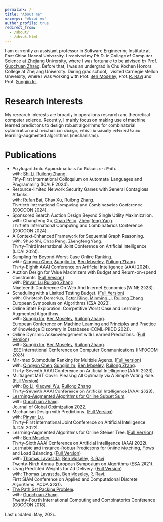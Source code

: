 ```yaml
---
permalink: /
title: "About me"
excerpt: "About me"
author_profile: true
redirect_from: 
  - /about/
  - /about.html
---
```


I am currently an assistant professor in Software Engineering Institute at East China Normal University. 
I received my Ph.D. in College of Computer Science at Zhejiang University, where I was fortunate to be advised by Prof. [Guochuan Zhang](https://person.zju.edu.cn/0096209). Before that, I was an undergrad in Chu Kochen Honors College at Zhejiang University.
During grad school, I visited Carnegie Mellon University, where I was working with Prof. [Ben Moseley](https://www.andrew.cmu.edu/user/moseleyb/), Prof. [R. Ravi](https://www.contrib.andrew.cmu.edu/~ravi/) and Prof. [Sungjin Im](https://faculty.ucmerced.edu/sim3/). 




Research Interests
======

My research interests are broadly in operations research and theoretical computer science. Recently, I mainly focus on making use of machine learned predictions to design robust algorithms for combinatorial optimization and mechanism design, which is usually referred to as learning-augmented algorithms (mechanisms). 

Publications
======

* Polylogarithmic Approximations for Robust s-t Path. <br />
  with: [Shi Li](https://tcs.nju.edu.cn/shili/), [Ruilong Zhang](https://ruilong-zhang.github.io/). <br />
  Fifty-First International Colloquium on Automata, Languages and Programming (ICALP 2024).
* Resource-limited Network Security Games with General Contagious Attacks. <br />
  with: [Rufan Bai](https://scholar.google.com/citations?user=ZGKk2EAAAAAJ&hl=zh-CN), [Chao Xu](https://chaoxu.prof/), [Ruilong Zhang](https://ruilong-zhang.github.io/). <br />
  Thirtieth International Computing and Combinatorics Conference (COCOON 2024).
* Sponsored Search Auction Design Beyond Single Utility Maximization. <br />
  with: Changfeng Xu, [Chao Peng](https://faculty.ecnu.edu.cn/_s43/pc_en/main.psp), [Zhengfeng Yang](https://scholar.google.ca/citations?user=jBDmZeQAAAAJ&hl=en). <br />
  Thirtieth International Computing and Combinatorics Conference (COCOON 2024).
* A Context-Enhanced Framework for Sequential Graph Reasoning. <br />
  with: Shuo Shi, [Chao Peng](https://faculty.ecnu.edu.cn/_s43/pc_en/main.psp), [Zhengfeng Yang](https://scholar.google.ca/citations?user=jBDmZeQAAAAJ&hl=en). <br />
  Thirty-Third International Joint Conference on Artificial Intelligence (IJCAI 2024).
* Sampling for Beyond-Worst-Case Online Ranking.<br />
  with: [Qingyun Chen](https://qychen44.github.io/), [Sungjin Im](https://faculty.ucmerced.edu/sim3/), [Ben Moseley](https://www.andrew.cmu.edu/user/moseleyb/), [Ruilong Zhang](https://ruilong-zhang.github.io/). <br />
  Thirty-Eighth AAAI Conference on Artificial Intelligence (AAAI 2024).
* Auction Design for Value Maximizers with Budget and Return-on-spend Constraints. ([Full Version](https://arxiv.org/abs/2307.04302)) <br />
  with: [Pinyan Lu](https://sime.sufe.edu.cn/5b/85/c10575a154501/page.htm),[Ruilong Zhang](https://ruilong-zhang.github.io/) <br />
  Nineteenth Conference On Web And Internet Economics  (WINE 2023). 
* Scheduling with a Limited Testing Budget. ([Full Version](https://arxiv.org/abs/2306.15597)) <br />
  with: Christoph Damerius, [Peter Kling](https://academic.pkling.de/), [Minming Li](https://www.cityu.edu.hk/stfprofile/minming.li.htm), [Ruilong Zhang](https://ruilong-zhang.github.io/). <br />
  European Symposium on Algorithms (ESA 2023).
* Online State Exploration: Competitive  Worst Case and Learning-Augmented Algorithms. <br />
  with: [Sungjin Im](https://faculty.ucmerced.edu/sim3/), [Ben Moseley](https://www.andrew.cmu.edu/user/moseleyb/), [Ruilong Zhang](https://ruilong-zhang.github.io/). <br />
  European Conference on Machine Learning and Principles and Practice of Knowledge Discovery in Databases (ECML-PKDD 2023).
* Online Dynamic Acknowledgement with Learned Predictions. ([Full Version](https://arxiv.org/abs/2305.18227)) <br />
  with: [Sungjin Im](https://faculty.ucmerced.edu/sim3/), [Ben Moseley](https://www.andrew.cmu.edu/user/moseleyb/), [Ruilong Zhang](https://ruilong-zhang.github.io/). <br />
  IEEE International Conference on Computer Communications (INFOCOM 2023).
* Min-max Submodular Ranking for Multiple Agents. ([Full Version](http://arxiv.org/abs/2212.07682)) <br />
  with: [Qingyun Chen](https://qychen44.github.io/), [Sungjin Im](https://faculty.ucmerced.edu/sim3/), [Ben Moseley](https://www.andrew.cmu.edu/user/moseleyb/), [Ruilong Zhang](https://ruilong-zhang.github.io/). <br />
  Thirty-Seventh AAAI Conference on Artificial Intelligence (AAAI 2023).
* Multiagent MST Cover: Pleasing All Optimally via A Simple Voting Rule. ([Full Version](https://arxiv.org/abs/2211.13578)) <br />
  with: [Bo Li](https://www4.comp.polyu.edu.hk/~bo2li/), [Xiaowei Wu](https://sites.google.com/site/wxw0711/), [Ruilong Zhang](https://ruilong-zhang.github.io/). <br />
  Thirty-Seventh AAAI Conference on Artificial Intelligence (AAAI 2023).
* [Learning-Augmented Algorithms for Online Subset Sum](https://link.springer.com/article/10.1007/s10898-022-01156-w).<br />
  with: [Guochuan Zhang](https://person.zju.edu.cn/0096209). <br />
  Journal of Global Optimization 2022.
* Mechanism Design with Predictions. ([Full Version](https://arxiv.org/abs/2205.11313)) <br />
  with: [Pinyan Lu](https://sime.sufe.edu.cn/5b/85/c10575a154501/page.htm). <br />
  Thirty-First International Joint Conference on Artificial Intelligence (IJCAI 2022).
* Learning-Augmented Algorithms for Online Steiner Tree. ([Full Version](https://arxiv.org/abs/2112.05353)) <br />
  with: [Ben Moseley](https://www.andrew.cmu.edu/user/moseleyb/). <br />
  Thirty-Sixth AAAI Conference on Artificial Intelligence (AAAI 2022).
* Learnable and Instance-Robust Predictions for Online Matching, Flows and Load Balancing. ([Full Version](https://arxiv.org/abs/2011.11743)) <br />
  with: [Thomas Lavastida](https://tlavastida.github.io/), [Ben Moseley](https://www.andrew.cmu.edu/user/moseleyb/), [R. Ravi](https://www.contrib.andrew.cmu.edu/~ravi/) <br />
  Twenty-Ninth Annual European Symposium on Algorithms (ESA 2021).
* Using Predicted Weights for Ad Delivery. ([Full Version](https://arxiv.org/abs/2106.01079)) <br />
  with: [Thomas Lavastida](https://tlavastida.github.io/), [Ben Moseley](https://www.andrew.cmu.edu/user/moseleyb/), [R. Ravi](https://www.contrib.andrew.cmu.edu/~ravi/). <br />
  First SIAM Conference on Applied and Computational Discrete Algorithms (ACDA 2021).
* [The Path Set Packing Problem](https://link.springer.com/chapter/10.1007/978-3-319-94776-1_26). <br />
  with: [Guochuan Zhang](https://person.zju.edu.cn/0096209). <br />
  Twenty-Fourth International Computing and Combinatorics Conference (COCOON 2018).


  
  


 
Last updated: May, 2024.
